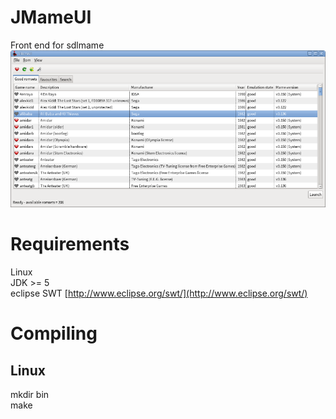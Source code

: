 JMameUI
=============
Front end for sdlmame 
![Startscreen](https://github.com/jimccartney/jmameui/blob/master/screenshots/mainwindow.png?raw=true)

Requirements
=============
Linux<br />
JDK >= 5 <br />
eclipse SWT [http://www.eclipse.org/swt/](http://www.eclipse.org/swt/)<br />
  
Compiling
==============
Linux
--------------
  mkdir bin<br />
  make